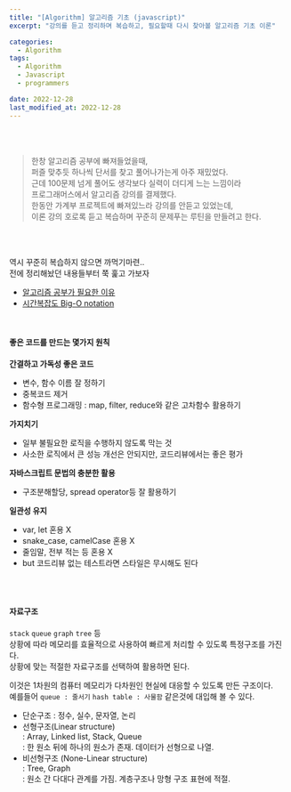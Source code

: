 ```yaml
---
title: "[Algorithm] 알고리즘 기초 (javascript)"
excerpt: "강의를 듣고 정리하며 복습하고, 필요할때 다시 찾아볼 알고리즘 기초 이론"

categories:
  - Algorithm
tags:
  - Algorithm
  - Javascript
  - programmers

date: 2022-12-28
last_modified_at: 2022-12-28
---
```


<br>
<br>

> 한창 알고리즘 공부에 빠져들었을때,<br>
> 퍼즐 맞추듯 하나씩 단서를 찾고 풀어나가는게 아주 재밌었다.<br>
> 근데 100문제 넘게 풀어도 생각보다 실력이 더디게 느는 느낌이라<br>
> 프로그래머스에서 알고리즘 강의를 결제했다.<br>
> 한동안 가계부 프로젝트에 빠져있느라 강의를 안듣고 있었는데,<br>
> 이론 강의 호로록 듣고 복습하며 꾸준히 문제푸는 루틴을 만들려고 한다.

<br>
<br>

역시 꾸준히 복습하지 않으면 까먹기마련..<br>
전에 정리해놨던 내용들부터 쭉 훑고 가보자

- [알고리즘 공부가 필요한 이유]
- [시간복잡도 Big-O notation]

<br>

#### 좋은 코드를 만드는 몇가지 원칙

**간결하고 가독성 좋은 코드**

- 변수, 함수 이름 잘 정하기
- 중복코드 제거
- 함수형 프로그래밍 : map, filter, reduce와 같은 고차함수 활용하기

**가지치기**

- 일부 불필요한 로직을 수행하지 않도록 막는 것
- 사소한 로직에서 큰 성능 개선은 안되지만, 코드리뷰에서는 좋은 평가

**자바스크립트 문법의 충분한 활용**

- 구조분해할당, spread operator등 잘 활용하기

**일관성 유지**

- var, let 혼용 X
- snake_case, camelCase 혼용 X
- 줄임말, 전부 적는 등 혼용 X
- but 코드리뷰 없는 테스트라면 스타일은 무시해도 된다

<br>
<br>

#### 자료구조

`stack` `queue` `graph` `tree` 등<br>
상황에 따라 메모리를 효율적으로 사용하여 빠르게 처리할 수 있도록 특정구조를 가진다.<br>
상황에 맞는 적절한 자료구조를 선택하여 활용하면 된다.

이것은 1차원의 컴퓨터 메모리가 다차원인 현실에 대응할 수 있도록 만든 구조이다.<br>
예를들어 `queue : 줄서기` `hash table : 사물함` 같은것에 대입해 볼 수 있다.

- 단순구조 : 정수, 실수, 문자열, 논리
- 선형구조(Linear structure)<br>
  : Array, Linked list, Stack, Queue<br>
  : 한 원소 뒤에 하나의 원소가 존재. 데이터가 선형으로 나열.
- 비선형구조 (None-Linear structure)<br>
  : Tree, Graph<br>
  : 원소 간 다대다 관계를 가짐. 계층구조나 망형 구조 표현에 적절.

<br>
<br>

[알고리즘 공부가 필요한 이유]: https://yojessie.github.io/algorithm/post-55/
[시간복잡도 big-o notation]: https://yojessie.github.io/algorithm/post-56/

